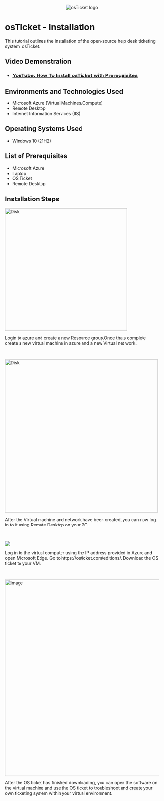 <p align="center">
<img src="https://i.imgur.com/Clzj7Xs.png" alt="osTicket logo"/>
</p>

<h1>osTicket - Installation</h1>
This tutorial outlines the installation of the open-source help desk ticketing system, osTicket.<br />


<h2>Video Demonstration</h2>

- ### [YouTube: How To Install osTicket with Prerequisites](https://www.youtube.com)

<h2>Environments and Technologies Used</h2>

- Microsoft Azure (Virtual Machines/Compute)
- Remote Desktop
- Internet Information Services (IIS)

<h2>Operating Systems Used </h2>

- Windows 10</b> (21H2)

<h2>List of Prerequisites</h2>

- Microsoft Azure
- Laptop
- OS Ticket
- Remote Desktop

<h2>Installation Steps</h2>

<p>
  <img src="https://translucentcomputing.github.io/kubert-assistant-lite/assets/images/azure-vm/1_azure-home.png" heighet="400" width="400" Alt=Disk Sanitization Steps"/>
</> 
</p>
<p>
Login to azure and create a new Resource group.Once thats complete create a new virtual machine in azure and a new Virtual net work.
</p>
<br />

<p>
<img src="https://www.whizlabs.com/blog/wp-content/uploads/2019/08/Creating-a-virtual-machine.png" heighet="500" width="500" Alt=Disk Sanitization Steps"/>
</p>
<p>
After the Virtual machine and network have been created, you can now log in to it using Remote Desktop on your PC.
</p>
<br />

<p>
<img src="https://faq.owens.edu/__attachments/1885306892/Connect%20with%20RDP.PNG?inst-v=5113e176-a620-4885-801c-a2b1f322a2b1"/>
</p>
<p>
Log in to the virtual computer using the IP address provided in Azure and open  Microsoft Edge. Go to https://osticket.com/editions/. Download the OS ticket to your VM.
</p>
<br />

<p>
<img src="https://www.inmotionhosting.com/support/wp-content/uploads/2022/01/osticket-tickets-open-default.png" height="640" alt="image" src="https://github.com/user-attachments/assets/a2f426e6-d5aa-4971-b14c-d9169fde9aa5" />
</p>
<p>
After the OS ticket has finished downloading, you can open the software on the virtual machine and use the OS ticket to troubleshoot and create your own ticketing system within your virtual environment.
</p>
<br />
